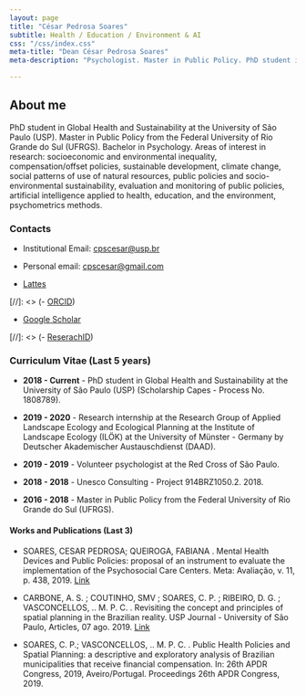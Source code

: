 ```yaml
---
layout: page
title: "César Pedrosa Soares"
subtitle: Health / Education / Environment & AI
css: "/css/index.css"
meta-title: "Dean César Pedrosa Soares"
meta-description: "Psychologist. Master in Public Policy. PhD student in Global Health and Sustainability."

---
```


## About me ##

PhD student in Global Health and Sustainability at the University of São Paulo (USP). Master in Public Policy from the Federal University of Rio Grande do Sul (UFRGS). Bachelor in Psychology.
Areas of interest in research: socioeconomic and environmental inequality, compensation/offset policies, sustainable development, climate change, social patterns of use of natural resources, public policies and socio-environmental sustainability, evaluation and monitoring of public policies, artificial intelligence applied to health, education, and the environment, psychometrics methods.

### Contacts ###

- Institutional Email: <cpscesar@usp.br>
- Personal email: <cpscesar@gmail.com>

- [Lattes](http://lattes.cnpq.br/7049986165777293)

[//]: <> (- [ORCID](https://orcid.org/0000-0001-7833-2695))

- [Google Scholar](https://scholar.google.com/citations?user=9BCIPr0AAAAJ&hl=pt-BR)

[//]: <> (- [ReserachID](https://publons.com/researcher/3069730/lucas-soares/))


### Curriculum Vitae (Last 5 years) ###


- **2018 - Current** - PhD student in Global Health and Sustainability at the University of São Paulo (USP) (Scholarship Capes - Process No. 1808789).

- **2019 - 2020** - Research internship at the Research Group of Applied Landscape Ecology and Ecological Planning at the Institute of Landscape Ecology (ILÖK) at the University of Münster - Germany by Deutscher Akademischer Austauschdienst (DAAD).

- **2019 - 2019** - Volunteer psychologist at the Red Cross of São Paulo.

- **2018 - 2018** - Unesco Consulting - Project 914BRZ1050.2. 2018.

- **2016 - 2018** - Master in Public Policy from the Federal University of Rio Grande do Sul (UFRGS).


#### Works and Publications (Last 3) ####

- SOARES, CESAR PEDROSA; QUEIROGA, FABIANA . Mental  Health  Devices  and  Public  Policies:  proposal  of  an instrument to evaluate the implementation of the Psychosocial Care Centers. Meta: Avaliação, v. 11, p. 438, 2019. [Link](http://revistas.cesgranrio.org.br/index.php/metaavaliacao/article/view/1938)

- CARBONE, A. S. ; COUTINHO, SMV ; SOARES, C. P. ; RIBEIRO, D. G. ; VASCONCELLOS, .. M. P. C. . Revisiting the concept and principles of spatial planning in the Brazilian reality. USP Journal - University of São Paulo, Articles, 07 ago. 2019. [Link](https://jornal.usp.br/artigos/revisitando-conceito-e-principios-de-ordenamento-territorial-na-realidade-brasileira/)

- SOARES, C. P.; VASCONCELLOS, .. M. P. C. . Public Health Policies and Spatial Planning: a descriptive and exploratory analysis of Brazilian municipalities that receive financial compensation. In: 26th APDR Congress, 2019, Aveiro/Portugal. Proceedings 26th APDR Congress, 2019.



